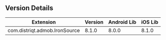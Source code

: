 ## Version Details

| Extension | Version | Android Lib | iOS Lib |
| --- | --- | --- | --- |
| com.distriqt.admob.IronSource | 8.1.0 | 8.0.0 | 8.1.0 |
